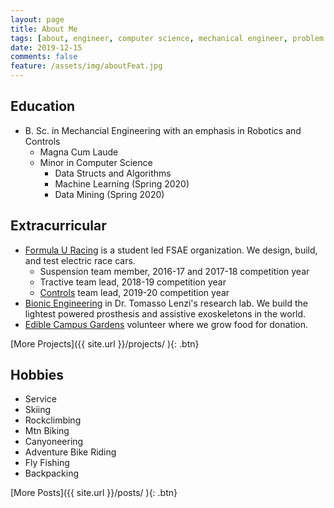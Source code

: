 ```yaml
---
layout: page
title: About Me
tags: [about, engineer, computer science, mechanical engineer, problem solver]
date: 2019-12-15
comments: false
feature: /assets/img/aboutFeat.jpg
---
```


## Education
* B. Sc. in Mechancial Engineering with an emphasis in Robotics and Controls
    * Magna Cum Laude
    * Minor in Computer Science
        * Data Structs and Algorithms
        * Machine Learning (Spring 2020)
        * Data Mining (Spring 2020)


## Extracurricular
* <a href="https://formulau.racing">Formula U Racing</a> is a student led FSAE organization. We design, build, and test electric race cars.
    * Suspension team member, 2016-17 and 2017-18 competition year
    * Tractive team lead, 2018-19 competition year
    * <a href="https://github.com/FormulaU">Controls</a> team lead, 2019-20 competition year
    <!-- * Controls team lead, 2019-20 competition year -->
* <a href="https://belab.mech.utah.edu">Bionic Engineering</a> in Dr. Tomasso Lenzi's research lab. We build the lightest powered prosthesis and assistive exoskeletons in the world.
* <a href="https://sustainability.utah.edu/edible-campus-gardens/">Edible Campus Gardens</a> volunteer where we grow food for donation.

[More Projects]({{ site.url }}/projects/ ){: .btn}

<!-- Add some pics -->
## Hobbies
* Service
* Skiing
* Rockclimbing
* Mtn Biking
* Canyoneering
* Adventure Bike Riding
* Fly Fishing
* Backpacking

[More Posts]({{ site.url }}/posts/ ){: .btn}

<!-- 
#### Service
    {% capture images %}
    /assets/img/doingGood.jpg
{% endcapture %}
{% include gallery images=images caption="Doing Good" cols=2 %} -->

<!-- #### Skiier

{% capture images %}
    /assets/img/skiing.jpg
    /assets/img/backcountryski.jpg
{% endcapture %}
{% include gallery images=images caption="I'm an Alta guy cause its steeper and deeper" cols=2 %} -->

<!-- #### Rock climber 

{% capture images %}
    /assets/img/rockClimb.jpg
    /assets/img/rockclimbingPosing.jpg
{% endcapture %}
{% include gallery images=images caption="Mostly sport and bouldering" cols=2 %} -->

<!-- #### Canyoneer

{% capture images %}
    /assets/img/canyoneeringEpic.jpg
    /assets/img/canyoneeringJp.jpg
    /assets/img/canyoneeringSpiderMan.jpg
{% endcapture %}
{% include gallery images=images caption="Nothing like some dawn patrol" cols=2 %} -->



<!-- #### Mountain biker

#### Adventure bike rider

{% capture images %}
    /assets/img/drz.jpg
{% endcapture %}
{% include gallery images=images caption="'04 DRZ-400S" cols=2 %} -->

<!-- #### Fly fishing

#### Backpacking

{% capture images %}
    /assets/img/backpacking.jpg
{% endcapture %}
{% include gallery images=images caption="Sunning it out" cols=2 %}
 -->


<!-- what came with moon -->
<!-- 
## Preview

{% capture images %}
    https://cloud.githubusercontent.com/assets/754514/14509720/61c61058-01d6-11e6-93ab-0918515ecd56.png
    https://cloud.githubusercontent.com/assets/754514/14509716/61ac6c8e-01d6-11e6-879f-8308883de790.png
{% endcapture %}
{% include gallery images=images caption="Screenshots of Moon Theme" cols=2 %}

See a [live version of Moon](http://taylantatli.github.io/Moon) hosted on GitHub.

## Getting Started

To learn how to install and use this theme check out the [Setup Guide](http://taylantatli.me/Moon/moon-theme/) for more information.
      
[Install Moon](https://github.com/TaylanTatli/Moon){: .btn} -->
